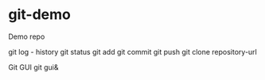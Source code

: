 # git-demo
Demo repo

git log - history
git status
git add
git commit
git push
git clone repository-url

Git GUI
git gui&